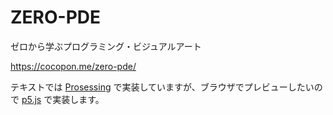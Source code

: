 # ZERO-PDE

ゼロから学ぶプログラミング・ビジュアルアート

https://cocopon.me/zero-pde/

テキストでは [Prosessing](https://processing.org/) で実装していますが、ブラウザでプレビューしたいので [p5.js](https://p5js.org/) で実装します。
